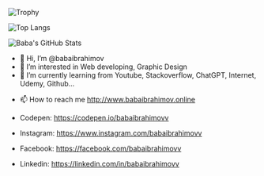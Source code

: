 ![Trophy](https://github-profile-trophy.vercel.app/?username=babaibrahimov&theme=radical&row=1&column=6)

![Top Langs](https://github-readme-stats.vercel.app/api/top-langs/?username=babaibrahimov&layout=compact&theme=radical)

![Baba's GitHub Stats](https://github-readme-stats.vercel.app/api?username=babaibrahimov&show_icons=true&theme=radical)

- 👋 Hi, I’m @babaibrahimov
- 👀 I’m interested in Web developing, Graphic Design
- 🌱 I’m currently learning from Youtube, Stackoverflow, ChatGPT, Internet, Udemy, Github...
<!---  - 💞️ I’m looking to collaborate on ... --->
- 📫 How to reach me http://www.babaibrahimov.online

- Codepen: https://codepen.io/babaibrahimovv
- Instagram: https://www.instagram.com/babaibrahimovv
- Facebook: https://facebook.com/babaibrahimovv
- Linkedin: https://linkedin.com/in/babaibrahimovv



<!---
babaibrahimov/babaibrahimov is a ✨ special ✨ repository because its `README.md` (this file) appears on your GitHub profile.
You can click the Preview link to take a look at your changes.
--->

